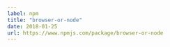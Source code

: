 ```yaml
---
label: npm
title: "browser-or-node"
date: 2018-01-25
url: https://www.npmjs.com/package/browser-or-node
---
```

